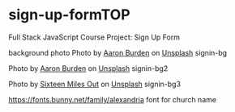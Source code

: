 # sign-up-formTOP
Full Stack JavaScript Course Project: Sign Up Form

background photo 
Photo by <a href="https://unsplash.com/@aaronburden?utm_content=creditCopyText&utm_medium=referral&utm_source=unsplash">Aaron Burden</a> on <a href="https://unsplash.com/photos/silhouette-of-large-cross-during-daytime-JXX380Eg-RI?utm_content=creditCopyText&utm_medium=referral&utm_source=unsplash">Unsplash</a>
      signin-bg



Photo by <a href="https://unsplash.com/@aaronburden?utm_content=creditCopyText&utm_medium=referral&utm_source=unsplash">Aaron Burden</a> on <a href="https://unsplash.com/photos/view-of-cross-during-golden-hour-o--lefJNe0w?utm_content=creditCopyText&utm_medium=referral&utm_source=unsplash">Unsplash</a>
      signin-bg2

Photo by <a href="https://unsplash.com/@sixteenmilesout?utm_content=creditCopyText&utm_medium=referral&utm_source=unsplash">Sixteen Miles Out</a> on <a href="https://unsplash.com/photos/green-plant-on-white-book-page-L-mNqn89I2s?utm_content=creditCopyText&utm_medium=referral&utm_source=unsplash">Unsplash</a>
      signin-bg3



https://fonts.bunny.net/family/alexandria
font for church name